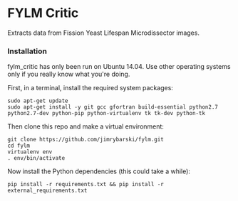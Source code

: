 FYLM Critic
====

Extracts data from Fission Yeast Lifespan Microdissector images.

### Installation

fylm_critic has only been run on Ubuntu 14.04. Use other operating systems only if you really
know what you're doing.

First, in a terminal, install the required system packages:

    sudo apt-get update
    sudo apt-get install -y git gcc gfortran build-essential python2.7 python2.7-dev python-pip python-virtualenv tk tk-dev python-tk

Then clone this repo and make a virtual environment:

    git clone https://github.com/jimrybarski/fylm.git
    cd fylm
    virtualenv env
    . env/bin/activate

Now install the Python dependencies (this could take a while):

    pip install -r requirements.txt && pip install -r external_requirements.txt
